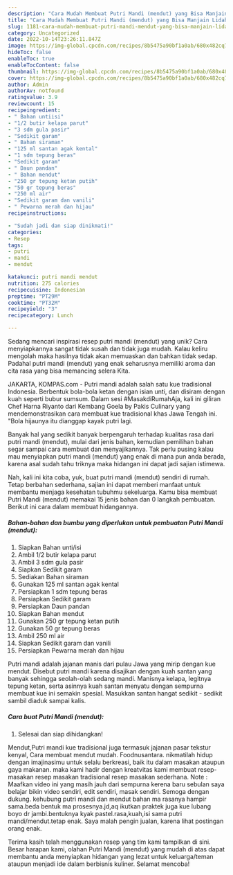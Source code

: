 ```yaml
---
description: "Cara Mudah Membuat Putri Mandi (mendut) yang Bisa Manjain Lidah"
title: "Cara Mudah Membuat Putri Mandi (mendut) yang Bisa Manjain Lidah"
slug: 1181-cara-mudah-membuat-putri-mandi-mendut-yang-bisa-manjain-lidah
category: Uncategorized
date: 2022-10-14T23:26:11.847Z
image: https://img-global.cpcdn.com/recipes/8b5475a90bf1a0ab/680x482cq70/putri-mandi-mendut-foto-resep-utama.jpg
hideToc: false
enableToc: true
enableTocContent: false
thumbnail: https://img-global.cpcdn.com/recipes/8b5475a90bf1a0ab/680x482cq70/putri-mandi-mendut-foto-resep-utama.jpg
cover: https://img-global.cpcdn.com/recipes/8b5475a90bf1a0ab/680x482cq70/putri-mandi-mendut-foto-resep-utama.jpg
author: Admin
authorAv: notfound
ratingvalue: 3.9
reviewcount: 15
recipeingredient:
- " Bahan untiisi"
- "1/2 butir kelapa parut"
- "3 sdm gula pasir"
- "Sedikit garam"
- " Bahan siraman"
- "125 ml santan agak kental"
- "1 sdm tepung beras"
- "Sedikit garam"
- " Daun pandan"
- " Bahan mendut"
- "250 gr tepung ketan putih"
- "50 gr tepung beras"
- "250 ml air"
- "Sedikit garam dan vanili"
- " Pewarna merah dan hijau"
recipeinstructions:

- "Sudah jadi dan siap dinikmati!"
categories:
- Resep
tags:
- putri
- mandi
- mendut

katakunci: putri mandi mendut 
nutrition: 275 calories
recipecuisine: Indonesian
preptime: "PT29M"
cooktime: "PT32M"
recipeyield: "3"
recipecategory: Lunch

---
```





Sedang mencari inspirasi resep putri mandi (mendut) yang unik? Cara menyiapkannya sangat tidak susah dan tidak juga mudah. Kalau keliru mengolah maka hasilnya tidak akan memuaskan dan bahkan tidak sedap. Padahal putri mandi (mendut) yang enak seharusnya memiliki aroma dan cita rasa yang bisa memancing selera Kita.





JAKARTA, KOMPAS.com - Putri mandi adalah salah satu kue tradisional Indonesia. Berbentuk bola-bola ketan dengan isian unti, dan disiram dengan kuah seperti bubur sumsum. Dalam sesi #MasakdiRumahAja, kali ini giliran Chef Harna Riyanto dari Kembang Goela by Pakis Culinary yang mendemonstrasikan cara membuat kue tradisional khas Jawa Tengah ini. &#34;Bola hijaunya itu dianggap kayak putri lagi.

Banyak hal yang sedikit banyak berpengaruh terhadap kualitas rasa dari putri mandi (mendut), mulai dari jenis bahan, kemudian pemilihan bahan segar sampai cara membuat dan menyajikannya. Tak perlu pusing kalau mau menyiapkan putri mandi (mendut) yang enak di mana pun anda berada, karena asal sudah tahu triknya maka hidangan ini dapat jadi sajian istimewa.






Nah, kali ini kita coba, yuk, buat putri mandi (mendut) sendiri di rumah. Tetap berbahan sederhana, sajian ini dapat memberi manfaat untuk membantu menjaga kesehatan tubuhmu sekeluarga. Kamu bisa membuat Putri Mandi (mendut) memakai 15 jenis bahan dan 0 langkah pembuatan. Berikut ini cara dalam membuat hidangannya.

<!--inarticleads1-->

##### Bahan-bahan dan bumbu yang diperlukan untuk pembuatan Putri Mandi (mendut):

1. Siapkan  Bahan unti/isi
1. Ambil 1/2 butir kelapa parut
1. Ambil 3 sdm gula pasir
1. Siapkan Sedikit garam
1. Sediakan  Bahan siraman
1. Gunakan 125 ml santan agak kental
1. Persiapkan 1 sdm tepung beras
1. Persiapkan Sedikit garam
1. Persiapkan  Daun pandan
1. Siapkan  Bahan mendut
1. Gunakan 250 gr tepung ketan putih
1. Gunakan 50 gr tepung beras
1. Ambil 250 ml air
1. Siapkan Sedikit garam dan vanili
1. Persiapkan  Pewarna merah dan hijau


Putri mandi adalah jajanan manis dari pulau Jawa yang mirip dengan kue mendut. Disebut putri mandi karena disajikan dengan kuah santan yang banyak sehingga seolah-olah sedang mandi. Manisnya kelapa, legitnya tepung ketan, serta asinnya kuah santan menyatu dengan sempurna membuat kue ini semakin spesial. Masukkan santan hangat sedikit - sedikit sambil diaduk sampai kalis. 

<!--inarticleads2-->

##### Cara buat Putri Mandi (mendut):


1. Selesai dan siap dihidangkan!

Mendut,Putri mandi kue tradisional juga termasuk jajanan pasar tekstur kenyal, Cara membuat mendut mudah. Foodnusantara. nikmatilah hidup dengan imajinasimu untuk selalu berkreasi, baik itu dalam masakan ataupun gaya makanan. maka kami hadir dengan kreatvitas kami membuat resep-masakan resep masakan tradisional resep masakan sederhana. Note : Maafkan video ini yang masih jauh dari sempurna kerena baru sebulan saya belajar bikin video sendiri, edit sendiri, masak sendiri. Semoga dengan dukung. kehubung putri mandi dan mendut bahan ma rasanya hampir sama.beda bentuk ma prosesnya.jd,aq ikutkan praktek juga kue lubang boyo dr jambi.bentuknya kyak pastel.rasa,kuah,isi sama putri mandi/mendut.tetap enak. Saya malah pengin jualan, karena lihat postingan orang enak. 

Terima kasih telah menggunakan resep yang tim kami tampilkan di sini. Besar harapan kami, olahan Putri Mandi (mendut) yang mudah di atas dapat membantu anda menyiapkan hidangan yang lezat untuk keluarga/teman ataupun menjadi ide dalam berbisnis kuliner. Selamat mencoba!

